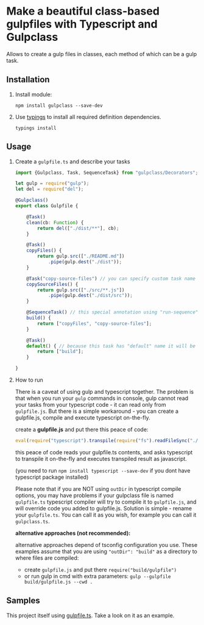 # Make a beautiful class-based gulpfiles with Typescript and Gulpclass

Allows to create a gulp files in classes, each method of which can be a gulp task.

## Installation

1. Install module:

    `npm install gulpclass --save-dev`

2. Use [typings](https://github.com/typings/typings) to install all required definition dependencies.

    `typings install`

## Usage

1. Create a `gulpfile.ts` and describe your tasks
    
    ```typescript
    import {Gulpclass, Task, SequenceTask} from "gulpclass/Decorators";

    let gulp = require("gulp");
    let del = require("del");

    @Gulpclass()
    export class Gulpfile {
    
        @Task()
        clean(cb: Function) {
            return del(["./dist/**"], cb);
        }
    
        @Task()
        copyFiles() {
            return gulp.src(["./README.md"])
                .pipe(gulp.dest("./dist"));
        }
    
        @Task("copy-source-files") // you can specify custom task name if you need
        copySourceFiles() {
            return gulp.src(["./src/**.js"])
                .pipe(gulp.dest("./dist/src"));
        }
    
        @SequenceTask() // this special annotation using "run-sequence" module to run returned tasks in sequence
        build() {
            return ["copyFiles", "copy-source-files"];
        }
    
        @Task()
        default() { // because this task has "default" name it will be run as default gulp task
            return ["build"];
        }
    
    }
    ```
    
2. How to run

    There is a caveat of using gulp and typescript together. The problem is that when you run your `gulp` commands 
    in console, gulp cannot read your tasks from your typescript code - it can read only from `gulpfile.js`. 
    But there is a simple workaround - you can create a gulpfile.js, compile and execute typescript on-the-fly.
    
    create a **gulpfile.js** and put there this peace of code:
    ```javascript
    eval(require("typescript").transpile(require("fs").readFileSync("./gulpfile.ts").toString()));
    ```
    this peace of code reads your gulpfile.ts contents, and asks typescript to transpile it on-the-fly and executes transpiled result as javascript.
    
    (you need to run `npm install typescript --save-dev` if you dont have typescript package installed)
    
    Please note that if you are NOT using `outDir` in typescript compile options, you may have problems if your 
    gulpclass file is named `gulpfile.ts` typescript compiler will try to compile it to `gulpfile.js`, and will override
    code you added to gulpfile.js. Solution is simple - rename your `gulpfile.ts`. You can call it as you wish, 
    for example you can call it `gulpclass.ts`.
    
    **alternative approaches (not recommended):**

    alternative approaches depend of tsconfig configuration you use. These examples assume that you are using 
    `"outDir": "build"` as a directory to where files are compiled:

    * create `gulpfile.js` and put there ```require("build/gulpfile")```
    * or run gulp in cmd with extra parameters: `gulp --gulpfile build/gulpfile.js --cwd .`
    
## Samples

This project itself using [gulpfile.ts](https://github.com/PLEEROCK/gulpclass/blob/master/gulpfile.ts).
Take a look on it as an example.